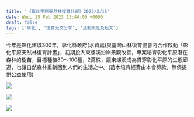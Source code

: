 ```yaml
---
title: '《彰化平原天然林復育計畫》2023/2/15'
date: Wed, 15 Feb 2023 13:44:00 +0000
draft: false
tags: ['彰化', '復育短文分享', '活動訊息及短文']
---
```


今年是彰化建城300年，彰化縣政府(水資處)與臺灣山林復育協會將合作啟動「彰化平原天然林復育計畫」，初期投入東螺溪沿岸景觀改善，專案培育彰化平原潛在森林的樹苗，目標種植80～100種，2萬株，讓東螺溪成為貫穿彰化平原的生態廊道，也讓自然森林重新回到人們的生活之中。(苗木培育經費由本會募款，無償提供公益使用)

![](https://www.reforestation.tw/wp-content/uploads/2023/06/20230215-彰化平原天然林復育計畫-1024x768.jpg)

![](https://www.reforestation.tw/wp-content/uploads/2023/06/20230215-彰化平原天然林復育計畫2-1024x768.jpg)

![](https://www.reforestation.tw/wp-content/uploads/2023/06/20230215-彰化平原天然林復育計畫3-1024x768.jpg)